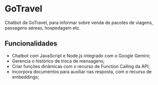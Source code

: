 # GoTravel

Chatbot da GoTravel, para informar sobre venda de pacotes de viagens, passagens aéreas, hospedagem etc.

## Funcionalidades

- Chatbot com JavaScript e Node.js integrado com o Google Gemini;
- Gerencia o histórico de troca de mensagens;
- Criar funções dinâmicas com o recurso de Function Calling da API;
- Incorpora documentos para auxiliar nas resposta, com o recurso de embeddings;
